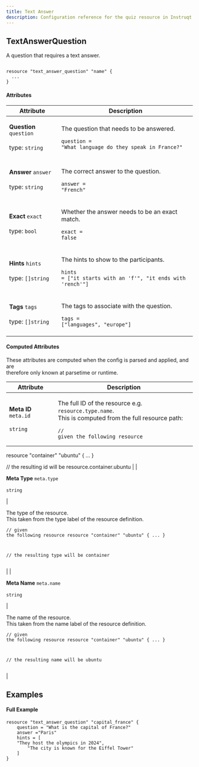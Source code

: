 ```yaml
---
title: Text Answer
description: Configuration reference for the quiz resource in Instruqt labs
---
```



## TextAnswerQuestion

A question that requires a text answer.

```hcl

resource "text_answer_question" "name" {
  ...
}

```

#### Attributes

| Attribute                                                                                   | Description                                                                                                                                                           |
| ------------------------------------------------------------------------------------------- | --------------------------------------------------------------------------------------------------------------------------------------------------------------------- |
| <p><strong>Question</strong> <code>question</code><br><br>type: <code>string</code><br></p> | <p>The question that needs to be answered.</p><pre class="language-hcl"><code class="lang-hcl">question = "What language do they speak in France?"
</code></pre>      |
| <p><strong>Answer</strong> <code>answer</code><br><br>type: <code>string</code><br></p>     | <p>The correct answer to the question.</p><pre class="language-hcl"><code class="lang-hcl">answer = "French"
</code></pre>                                            |
| <p><strong>Exact</strong> <code>exact</code><br><br>type: <code>bool</code><br></p>         | <p>Whether the answer needs to be an exact match.</p><pre class="language-hcl"><code class="lang-hcl">exact = false
</code></pre>                                     |
| <p><strong>Hints</strong> <code>hints</code><br><br>type: <code>[]string</code><br></p>     | <p>The hints to show to the participants.</p><pre class="language-hcl"><code class="lang-hcl">hints = ["it starts with an 'f'", "it ends with 'rench'"]
</code></pre> |
| <p><strong>Tags</strong> <code>tags</code><br><br>type: <code>[]string</code><br></p>       | <p>The tags to associate with the question.</p><pre class="language-hcl"><code class="lang-hcl">tags = ["languages", "europe"]
</code></pre>                          |

#### Computed Attributes

These attributes are computed when the config is parsed and applied, and are\
therefore only known at parsetime or runtime.

| Attribute                                                                           | Description                                                                                                                                                                                                                                                                                                 |
| ----------------------------------------------------------------------------------- | ----------------------------------------------------------------------------------------------------------------------------------------------------------------------------------------------------------------------------------------------------------------------------------------------------------- |
| <p><strong>Meta ID</strong> <code>meta.id</code><br><br><code>string</code></p>     | <p>The full ID of the resource e.g. `resource.type.name`.<br>This is computed from the full resource path:</p><pre class="language-hcl"><code class="lang-hcl">// given the following resource
resource "container" "ubuntu" {
  ...
}

// the resulting id will be
resource.container.ubuntu
</code></pre> |
| <p><strong>Meta Type</strong> <code>meta.type</code><br><br><code>string</code></p> | <p>The type of the resource.<br>This taken from the type label of the resource definition.</p><pre class="language-hcl"><code class="lang-hcl">// given the following resource
resource "container" "ubuntu" {
  ...
}

// the resulting type will be
container
</code></pre>                               |
| <p><strong>Meta Name</strong> <code>meta.name</code><br><br><code>string</code></p> | <p>The name of the resource.<br>This taken from the name label of the resource definition.</p><pre class="language-hcl"><code class="lang-hcl">// given the following resource
resource "container" "ubuntu" {
  ...
}

// the resulting name will be
ubuntu
</code></pre>                                  |

## Examples

#### Full Example

```hcl
resource "text_answer_question" "capital_france" {
	question = "What is the capital of France?"
	answer ="Paris"
	hints = [
    "They host the olympics in 2024",
		"The city is known for the Eiffel Tower"
	]
}
```
